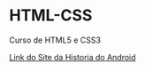 # HTML-CSS
 Curso de HTML5 e CSS3


<a href="https://heinriqe.github.io/HTML-CSS/Desafios/desafio10/androidcorrigido.html" target="_blank">Link do Site da Historia do Android</a>
